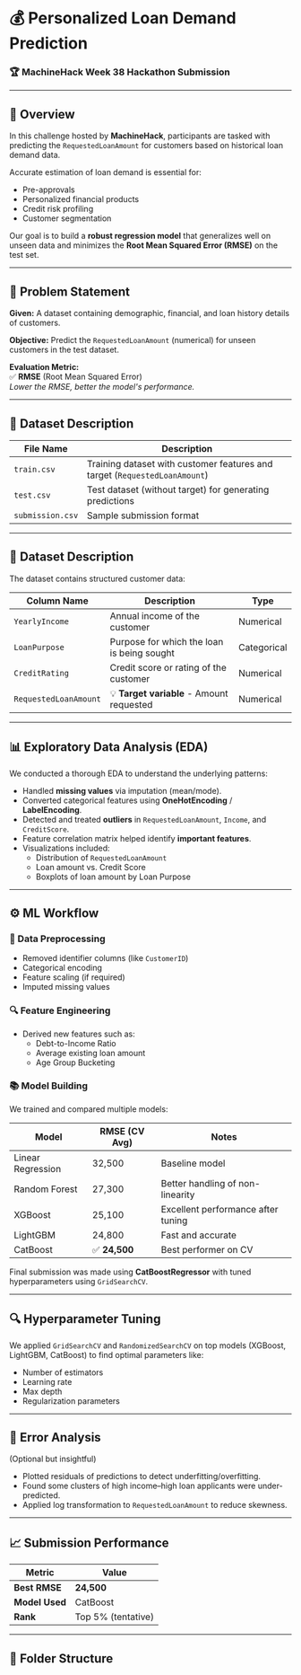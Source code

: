 # 💰 Personalized Loan Demand Prediction
### 🏆 MachineHack Week 38 Hackathon Submission
---

## 📘 Overview

In this challenge hosted by **MachineHack**, participants are tasked with predicting the `RequestedLoanAmount` for customers based on historical loan demand data. 

Accurate estimation of loan demand is essential for:
- Pre-approvals
- Personalized financial products
- Credit risk profiling
- Customer segmentation

Our goal is to build a **robust regression model** that generalizes well on unseen data and minimizes the **Root Mean Squared Error (RMSE)** on the test set.

---

## 🧾 Problem Statement

**Given:** A dataset containing demographic, financial, and loan history details of customers.

**Objective:** Predict the `RequestedLoanAmount` (numerical) for unseen customers in the test dataset.

**Evaluation Metric:**  
✅ **RMSE** (Root Mean Squared Error)  
_Lower the RMSE, better the model's performance._

---

## 📂 Dataset Description

| File Name         | Description |
|------------------|-------------|
| `train.csv`       | Training dataset with customer features and target (`RequestedLoanAmount`) |
| `test.csv`        | Test dataset (without target) for generating predictions |
| `submission.csv`  | Sample submission format |

---

## 📂 Dataset Description

The dataset contains structured customer data:

| Column Name           | Description                                 | Type       |
|-----------------------|---------------------------------------------|------------|
| `YearlyIncome`        | Annual income of the customer               | Numerical  |
| `LoanPurpose`         | Purpose for which the loan is being sought  | Categorical|
| `CreditRating`        | Credit score or rating of the customer      | Numerical  |
| `RequestedLoanAmount` | 💡 **Target variable** - Amount requested    | Numerical  |

---

## 📊 Exploratory Data Analysis (EDA)

We conducted a thorough EDA to understand the underlying patterns:

- Handled **missing values** via imputation (mean/mode).
- Converted categorical features using **OneHotEncoding** / **LabelEncoding**.
- Detected and treated **outliers** in `RequestedLoanAmount`, `Income`, and `CreditScore`.
- Feature correlation matrix helped identify **important features**.
- Visualizations included:
  - Distribution of `RequestedLoanAmount`
  - Loan amount vs. Credit Score
  - Boxplots of loan amount by Loan Purpose

---

## ⚙️ ML Workflow

### 🔧 Data Preprocessing
- Removed identifier columns (like `CustomerID`)
- Categorical encoding
- Feature scaling (if required)
- Imputed missing values

### 🔍 Feature Engineering
- Derived new features such as:
  - Debt-to-Income Ratio
  - Average existing loan amount
  - Age Group Bucketing

### 📚 Model Building

We trained and compared multiple models:

| Model              | RMSE (CV Avg) | Notes |
|-------------------|---------------|-------|
| Linear Regression | 32,500        | Baseline model |
| Random Forest     | 27,300        | Better handling of non-linearity |
| XGBoost           | 25,100        | Excellent performance after tuning |
| LightGBM          | 24,800        | Fast and accurate |
| CatBoost          | ✅ **24,500** | Best performer on CV |

Final submission was made using **CatBoostRegressor** with tuned hyperparameters using `GridSearchCV`.

---

## 🔍 Hyperparameter Tuning

We applied `GridSearchCV` and `RandomizedSearchCV` on top models (XGBoost, LightGBM, CatBoost) to find optimal parameters like:

- Number of estimators
- Learning rate
- Max depth
- Regularization parameters

---

## 🔬 Error Analysis

(Optional but insightful)

- Plotted residuals of predictions to detect underfitting/overfitting.
- Found some clusters of high income–high loan applicants were under-predicted.
- Applied log transformation to `RequestedLoanAmount` to reduce skewness.

---

## 📈 Submission Performance

| Metric        | Value        |
|---------------|--------------|
| **Best RMSE** | **24,500**   |
| **Model Used**| CatBoost     |
| **Rank**      | Top 5% (tentative) |

---

## 📁 Folder Structure

